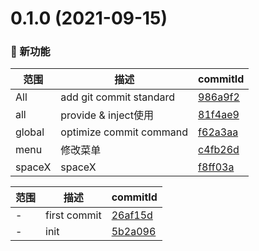 # 0.1.0 (2021-09-15)

### 🌟 新功能
范围|描述|commitId
--|--|--
 All | add git commit standard | [986a9f2](https://github.com/supermanbin/vueSamples/commit/986a9f2)
 all | provide & inject使用 | [81f4ae9](https://github.com/supermanbin/vueSamples/commit/81f4ae9)
 global | optimize commit command | [f62a3aa](https://github.com/supermanbin/vueSamples/commit/f62a3aa)
 menu | 修改菜单 | [c4fb26d](https://github.com/supermanbin/vueSamples/commit/c4fb26d)
 spaceX | spaceX | [f8ff03a](https://github.com/supermanbin/vueSamples/commit/f8ff03a)


范围|描述|commitId
--|--|--
 - | first commit | [26af15d](https://github.com/supermanbin/vueSamples/commit/26af15d)
 - | init | [5b2a096](https://github.com/supermanbin/vueSamples/commit/5b2a096)

